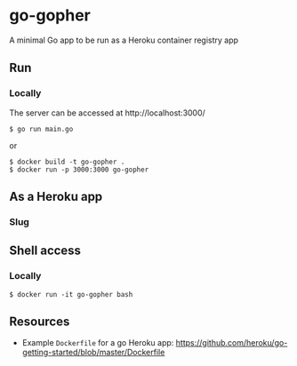 # go-gopher
A minimal Go app to be run as a Heroku container registry app

## Run
### Locally
The server can be accessed at http://localhost:3000/

```
$ go run main.go
```

or

```
$ docker build -t go-gopher .
$ docker run -p 3000:3000 go-gopher
```

## As a Heroku app
### Slug

## Shell access
### Locally
```
$ docker run -it go-gopher bash
```

## Resources
- Example `Dockerfile` for a go Heroku app: https://github.com/heroku/go-getting-started/blob/master/Dockerfile

